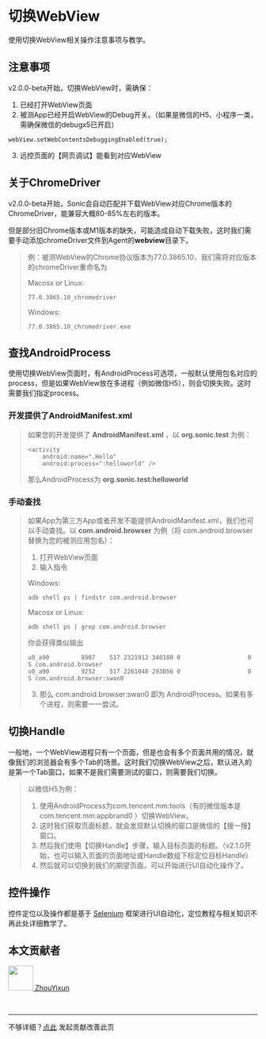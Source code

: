 # 切换WebView

使用切换WebView相关操作注意事项与教学。

## 注意事项

v2.0.0-beta开始，切换WebView时，需确保：
1. 已经打开WebView页面
2. 被测App已经开启WebView的Debug开关。（如果是微信的H5、小程序一类，需确保微信的debugx5已开启）
```
webView.setWebContentsDebuggingEnabled(true);
```
3. 远控页面的【网页调试】能看到对应WebView

## 关于ChromeDriver

v2.0.0-beta开始，Sonic会自动匹配并下载WebView对应Chrome版本的ChromeDriver，能兼容大概80-85%左右的版本。

但是部分旧Chrome版本或M1版本的缺失，可能造成自动下载失败，这时我们需要手动添加chromeDriver文件到Agent的**webview**目录下。
> 例：被测WebView的Chrome协议版本为77.0.3865.10，我们需将对应版本的chromeDriver重命名为
> 
> Macosx or Linux: 
> ```
> 77.0.3865.10_chromedriver
> ```
> Windows: 
> ```
> 77.0.3865.10_chromedriver.exe
> ```

## 查找AndroidProcess

使用切换WebView页面时，有AndroidProcess可选项，一般默认使用包名对应的process，但是如果WebView放在多进程（例如微信H5），则会切换失败。这时需要我们指定process。

### 开发提供了AndroidManifest.xml
> 如果您的开发提供了 **AndroidManifest.xml** ，以 **org.sonic.test** 为例：
> 
> ```
> <activity 
>     android:name=".Hello"
>     android:process=":helloworld" />
> ```
> 
> 那么AndroidProcess为 **org.sonic.test:helloworld**

### 手动查找

> 如果App为第三方App或者开发不能提供AndroidManifest.xml，我们也可以手动查找。以 **com.android.browser** 为例（将 com.android.browser 替换为您的被测应用包名）：
> 
> 1. 打开WebView页面
> 2. 输入指令
> 
> Windows: 
> ```
> adb shell ps | findstr com.android.browser
> ```
> 
> Macosx or Linux:
> ```
> adb shell ps | grep com.android.browser
> ```
> 
> 你会获得类似输出
> ```
> u0_a90         8907    517 2321912 340180 0                   0 S com.android.browser
> u0_a90         9252    517 2261048 293056 0                   0 S com.android.browser:swan0
> ```
> 3. 那么 com.android.browser:swan0 即为 AndroidProcess。如果有多个进程，则需要一一尝试。

## 切换Handle

一般地，一个WebView进程只有一个页面，但是也会有多个页面共用的情况，就像我们的浏览器会有多个Tab的场景。这时我们切换WebView之后，默认进入的是第一个Tab窗口，如果不是我们需要测试的窗口，则需要我们切换。

> 以微信H5为例：
> 1. 使用AndroidProcess为com.tencent.mm:tools（有的微信版本是 com.tencent.mm:appbrand0 ）切换WebView。
> 2. 这时我们获取页面标题，就会发现默认切换的窗口是微信的【搜一搜】窗口。
> 3. 然后我们使用【切换Handle】步骤，输入目标页面的标题。（v2.1.0开始，也可以输入页面的页面地址或Handle数组下标定位目标Handle）
> 4. 然后就可以切换到我们的期望页面，可以开始进行UI自动化操作了。

## 控件操作

控件定位以及操作都是基于 [Selenium](https://github.com/SeleniumHQ/selenium) 框架进行UI自动化，定位教程与相关知识不再此处详细教学了。

## 本文贡献者
<div class="cont">
<a href="https://github.com/ZhouYixun" target="_blank">
<img src="https://avatars.githubusercontent.com/u/56339314?v=4" width="50"/>
<span>ZhouYixun</span>
</a>
</div>


&nbsp;
&nbsp;
***
不够详细？[点此](https://github.com/SonicCloudOrg/sonic-offical-website/edit/main/src/markdown/doc/doc-to-webview.md) 发起贡献改善此页
